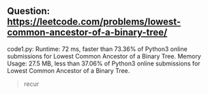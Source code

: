 ## Question: https://leetcode.com/problems/lowest-common-ancestor-of-a-binary-tree/

code1.py:
Runtime: 72 ms, faster than 73.36% of Python3 online submissions for Lowest Common Ancestor of a Binary Tree.
Memory Usage: 27.5 MB, less than 37.06% of Python3 online submissions for Lowest Common Ancestor of a Binary Tree.
> recur